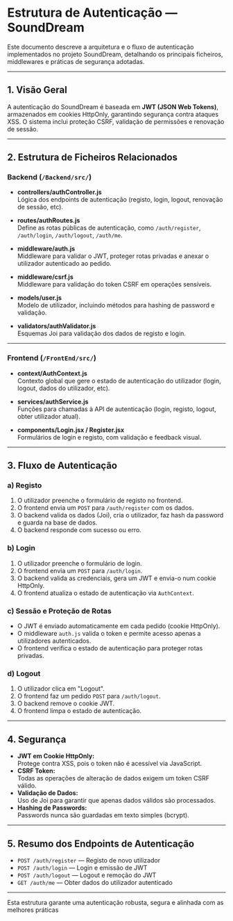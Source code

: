 # Estrutura de Autenticação — SoundDream

Este documento descreve a arquitetura e o fluxo de autenticação implementados no projeto SoundDream, detalhando os principais ficheiros, middlewares e práticas de segurança adotadas.

---

## 1. Visão Geral

A autenticação do SoundDream é baseada em **JWT (JSON Web Tokens)**, armazenados em cookies HttpOnly, garantindo segurança contra ataques XSS. O sistema inclui proteção CSRF, validação de permissões e renovação de sessão.

---

## 2. Estrutura de Ficheiros Relacionados

### Backend (`/Backend/src/`)

- **controllers/authController.js**  
  Lógica dos endpoints de autenticação (registo, login, logout, renovação de sessão, etc).

- **routes/authRoutes.js**  
  Define as rotas públicas de autenticação, como `/auth/register`, `/auth/login`, `/auth/logout`, `/auth/me`.

- **middleware/auth.js**  
  Middleware para validar o JWT, proteger rotas privadas e anexar o utilizador autenticado ao pedido.

- **middleware/csrf.js**  
  Middleware para validação do token CSRF em operações sensíveis.

- **models/user.js**  
  Modelo de utilizador, incluindo métodos para hashing de password e validação.

- **validators/authValidator.js**  
  Esquemas Joi para validação dos dados de registo e login.

---

### Frontend (`/FrontEnd/src/`)

- **context/AuthContext.js**  
  Contexto global que gere o estado de autenticação do utilizador (login, logout, dados do utilizador, etc).

- **services/authService.js**  
  Funções para chamadas à API de autenticação (login, registo, logout, obter utilizador atual).

- **components/Login.jsx / Register.jsx**  
  Formulários de login e registo, com validação e feedback visual.

---

## 3. Fluxo de Autenticação

### a) Registo

1. O utilizador preenche o formulário de registo no frontend.
2. O frontend envia um `POST` para `/auth/register` com os dados.
3. O backend valida os dados (Joi), cria o utilizador, faz hash da password e guarda na base de dados.
4. O backend responde com sucesso ou erro.

### b) Login

1. O utilizador preenche o formulário de login.
2. O frontend envia um `POST` para `/auth/login`.
3. O backend valida as credenciais, gera um JWT e envia-o num cookie HttpOnly.
4. O frontend atualiza o estado de autenticação via `AuthContext`.

### c) Sessão e Proteção de Rotas

- O JWT é enviado automaticamente em cada pedido (cookie HttpOnly).
- O middleware `auth.js` valida o token e permite acesso apenas a utilizadores autenticados.
- O frontend verifica o estado de autenticação para proteger rotas privadas.

### d) Logout

1. O utilizador clica em "Logout".
2. O frontend faz um pedido `POST` para `/auth/logout`.
3. O backend remove o cookie JWT.
4. O frontend limpa o estado de autenticação.

---

## 4. Segurança

- **JWT em Cookie HttpOnly:**  
  Protege contra XSS, pois o token não é acessível via JavaScript.
- **CSRF Token:**  
  Todas as operações de alteração de dados exigem um token CSRF válido.
- **Validação de Dados:**  
  Uso de Joi para garantir que apenas dados válidos são processados.
- **Hashing de Passwords:**  
  Passwords nunca são guardadas em texto simples (bcrypt).

---

## 5. Resumo dos Endpoints de Autenticação

- `POST /auth/register` — Registo de novo utilizador
- `POST /auth/login` — Login e emissão de JWT
- `POST /auth/logout` — Logout e remoção do JWT
- `GET /auth/me` — Obter dados do utilizador autenticado

---

Esta estrutura garante uma autenticação robusta, segura e alinhada com as melhores práticas